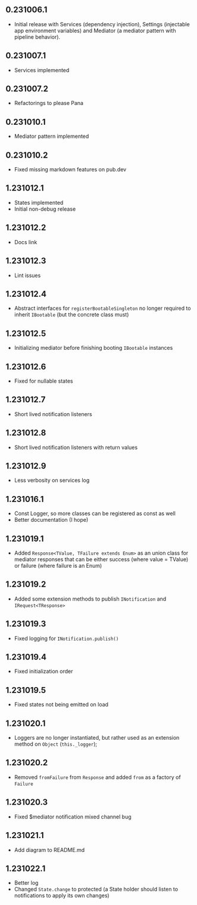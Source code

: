 ## 0.231006.1
* Initial release with Services (dependency injection), Settings (injectable app environment variables) and Mediator (a mediator pattern with pipeline behavior).

## 0.231007.1
* Services implemented

## 0.231007.2
* Refactorings to please Pana

## 0.231010.1
* Mediator pattern implemented

## 0.231010.2
* Fixed missing markdown features on pub.dev

## 1.231012.1
* States implemented
* Initial non-debug release

## 1.231012.2
* Docs link

## 1.231012.3
* Lint issues

## 1.231012.4
* Abstract interfaces for `registerBootableSingleton` no longer required to inherit `IBootable` (but the concrete class must)

## 1.231012.5
* Initializing mediator before finishing booting `IBootable` instances

## 1.231012.6
* Fixed for nullable states

## 1.231012.7
* Short lived notification listeners

## 1.231012.8
* Short lived notification listeners with return values

## 1.231012.9
* Less verbosity on services log

## 1.231016.1
* Const Logger, so more classes can be registered as const as well
* Better documentation (I hope)

## 1.231019.1
* Added `Response<TValue, TFailure extends Enum>` as an union class for mediator responses that can be either success (where value = TValue) or failure (where failure is an Enum)

## 1.231019.2
* Added some extension methods to publish `INotification` and `IRequest<TResponse>`

## 1.231019.3
* Fixed logging for `INotification.publish()`

## 1.231019.4
* Fixed initialization order

## 1.231019.5
* Fixed states not being emitted on load

## 1.231020.1
* Loggers are no longer instantiated, but rather used as an extension method on `Object` (`this._logger`);

## 1.231020.2
* Removed `fromFailure` from `Response` and added `from` as a factory of `Failure`

## 1.231020.3
* Fixed $mediator notification mixed channel bug

## 1.231021.1
* Add diagram to README.md

## 1.231022.1
* Better log
* Changed `State.change` to protected (a State holder should listen to notifications to apply its own changes)
